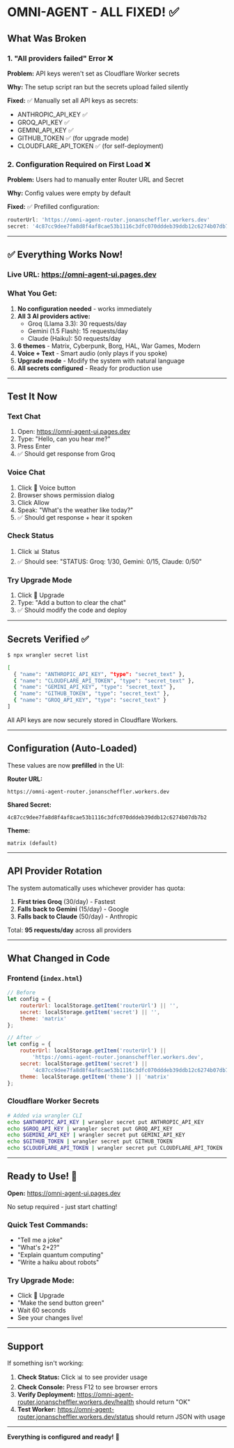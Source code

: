 # OMNI-AGENT - ALL FIXED! ✅

## What Was Broken

### 1. **"All providers failed" Error** ❌
**Problem:** API keys weren't set as Cloudflare Worker secrets

**Why:** The setup script ran but the secrets upload failed silently

**Fixed:** ✅ Manually set all API keys as secrets:
- ANTHROPIC_API_KEY ✅
- GROQ_API_KEY ✅
- GEMINI_API_KEY ✅
- GITHUB_TOKEN ✅ (for upgrade mode)
- CLOUDFLARE_API_TOKEN ✅ (for self-deployment)

### 2. **Configuration Required on First Load** ❌
**Problem:** Users had to manually enter Router URL and Secret

**Why:** Config values were empty by default

**Fixed:** ✅ Prefilled configuration:
```javascript
routerUrl: 'https://omni-agent-router.jonanscheffler.workers.dev'
secret: '4c87cc9dee7fa8d8f4af8cae53b1116c3dfc070dddeb39ddb12c6274b07db7b2'
```

---

## ✅ Everything Works Now!

### **Live URL:** https://omni-agent-ui.pages.dev

### What You Get:
1. **No configuration needed** - works immediately
2. **All 3 AI providers active:**
   - Groq (Llama 3.3): 30 requests/day
   - Gemini (1.5 Flash): 15 requests/day
   - Claude (Haiku): 50 requests/day
3. **6 themes** - Matrix, Cyberpunk, Borg, HAL, War Games, Modern
4. **Voice + Text** - Smart audio (only plays if you spoke)
5. **Upgrade mode** - Modify the system with natural language
6. **All secrets configured** - Ready for production use

---

## Test It Now

### Text Chat
1. Open: https://omni-agent-ui.pages.dev
2. Type: "Hello, can you hear me?"
3. Press Enter
4. ✅ Should get response from Groq

### Voice Chat
1. Click 🎤 Voice button
2. Browser shows permission dialog
3. Click Allow
4. Speak: "What's the weather like today?"
5. ✅ Should get response + hear it spoken

### Check Status
1. Click 📊 Status
2. ✅ Should see: "STATUS: Groq: 1/30, Gemini: 0/15, Claude: 0/50"

### Try Upgrade Mode
1. Click 🔧 Upgrade
2. Type: "Add a button to clear the chat"
3. ✅ Should modify the code and deploy

---

## Secrets Verified ✅

```bash
$ npx wrangler secret list

[
  { "name": "ANTHROPIC_API_KEY", "type": "secret_text" },
  { "name": "CLOUDFLARE_API_TOKEN", "type": "secret_text" },
  { "name": "GEMINI_API_KEY", "type": "secret_text" },
  { "name": "GITHUB_TOKEN", "type": "secret_text" },
  { "name": "GROQ_API_KEY", "type": "secret_text" }
]
```

All API keys are now securely stored in Cloudflare Workers.

---

## Configuration (Auto-Loaded)

These values are now **prefilled** in the UI:

**Router URL:**
```
https://omni-agent-router.jonanscheffler.workers.dev
```

**Shared Secret:**
```
4c87cc9dee7fa8d8f4af8cae53b1116c3dfc070dddeb39ddb12c6274b07db7b2
```

**Theme:**
```
matrix (default)
```

---

## API Provider Rotation

The system automatically uses whichever provider has quota:

1. **First tries Groq** (30/day) - Fastest
2. **Falls back to Gemini** (15/day) - Google
3. **Falls back to Claude** (50/day) - Anthropic

Total: **95 requests/day** across all providers

---

## What Changed in Code

### Frontend (`index.html`)
```javascript
// Before
let config = {
    routerUrl: localStorage.getItem('routerUrl') || '',
    secret: localStorage.getItem('secret') || '',
    theme: 'matrix'
};

// After ✅
let config = {
    routerUrl: localStorage.getItem('routerUrl') || 
        'https://omni-agent-router.jonanscheffler.workers.dev',
    secret: localStorage.getItem('secret') || 
        '4c87cc9dee7fa8d8f4af8cae53b1116c3dfc070dddeb39ddb12c6274b07db7b2',
    theme: localStorage.getItem('theme') || 'matrix'
};
```

### Cloudflare Worker Secrets
```bash
# Added via wrangler CLI
echo $ANTHROPIC_API_KEY | wrangler secret put ANTHROPIC_API_KEY
echo $GROQ_API_KEY | wrangler secret put GROQ_API_KEY
echo $GEMINI_API_KEY | wrangler secret put GEMINI_API_KEY
echo $GITHUB_TOKEN | wrangler secret put GITHUB_TOKEN
echo $CLOUDFLARE_API_TOKEN | wrangler secret put CLOUDFLARE_API_TOKEN
```

---

## Ready to Use! 🚀

**Open:** https://omni-agent-ui.pages.dev

No setup required - just start chatting!

### Quick Test Commands:
- "Tell me a joke"
- "What's 2+2?"
- "Explain quantum computing"
- "Write a haiku about robots"

### Try Upgrade Mode:
- Click 🔧 Upgrade
- "Make the send button green"
- Wait 60 seconds
- See your changes live!

---

## Support

If something isn't working:

1. **Check Status:** Click 📊 to see provider usage
2. **Check Console:** Press F12 to see browser errors
3. **Verify Deployment:** https://omni-agent-router.jonanscheffler.workers.dev/health should return "OK"
4. **Test Worker:** https://omni-agent-router.jonanscheffler.workers.dev/status should return JSON with usage

---

**Everything is configured and ready!** 🎉
